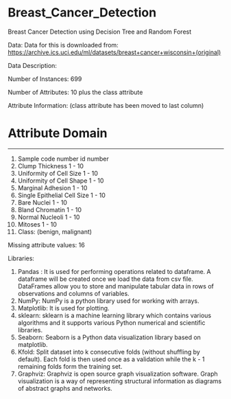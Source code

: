 # Breast_Cancer_Detection
Breast Cancer Detection using Decision Tree and Random Forest


Data:
Data for this is downloaded from: https://archive.ics.uci.edu/ml/datasets/breast+cancer+wisconsin+(original) 

Data Description: 

Number of Instances: 699

Number of Attributes: 10 plus the class attribute

Attribute Information: (class attribute has been moved to last column)

   #  Attribute                     Domain
   -- -----------------------------------------
   1. Sample code number            id number
   2. Clump Thickness               1 - 10
   3. Uniformity of Cell Size       1 - 10
   4. Uniformity of Cell Shape      1 - 10
   5. Marginal Adhesion             1 - 10
   6. Single Epithelial Cell Size   1 - 10
   7. Bare Nuclei                   1 - 10
   8. Bland Chromatin               1 - 10
   9. Normal Nucleoli               1 - 10
  10. Mitoses                       1 - 10
  11. Class:                        (benign, malignant)

Missing attribute values: 16


Libraries: 
1. Pandas : It is used for performing operations related to dataframe.  A dataframe will be created once we load the data from csv file. 
			DataFrames allow you to store and manipulate tabular data in rows of observations and columns of variables.
2. NumPy:  NumPy is a python library used for working with arrays.
3. Matplotlib: It is used for plotting.
4. sklearn: sklearn is a machine learning library which contains various algorithms and it supports various Python numerical and scientific libraries.
5. Seaborn: Seaborn is a Python data visualization library based on matplotlib.
8. Kfold: Split dataset into k consecutive folds (without shuffling by default). Each fold is then used once as a validation while the k - 1 remaining folds form the training set.
9. Graphviz: Graphviz is open source graph visualization software. Graph visualization is a way of representing structural information as diagrams of abstract graphs and networks.

